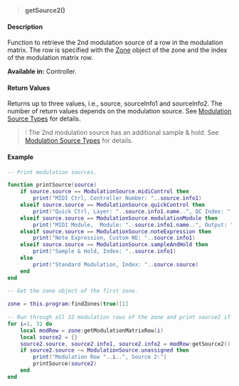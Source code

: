 >**getSource2()**

#### Description

Function to retrieve the 2nd modulation source of a row in the modulation matrix. The row is specified with the [Zone](./Zone.md) object of the zone and the index of the modulation matrix row.

**Available in:** Controller.

#### Return Values

Returns up to three values, i.e., source, sourceInfo1 and sourceInfo2. The number of return values depends on the modulation source. See [Modulation Source Types](./Modulation-Source-Types.md) for details.

>&#10069; The 2nd modulation source has an additional sample & hold. See [Modulation Source Types](./Modulation-Source-Types.md) for details.

#### Example

```lua
-- Print modulation sources.

function printSource(source)
    if source.source == ModulationSource.midiControl then
        print("MIDI Ctrl, Controller Number: "..source.info1)
    elseif source.source == ModulationSource.quickControl then
        print("Quick Ctrl, Layer: "..source.info1.name..", QC Index: "..source.info2)
    elseif source.source == ModulationSource.modulationModule then
        print("MIDI Module,  Module: "..source.info1.name..", Output: "..source.info2)
    elseif source.source == ModulationSource.noteExpression then
        print("Note Expression, Custom NE: "..source.info1)
    elseif source.source == ModulationSource.sampleAndHold then
        print("Sample & Hold, Index: "..source.info1)
    else
        print("Standard Modulation, Index: "..source.source)
    end
end
 
-- Get the zone object of the first zone.

zone = this.program:findZones(true)[1]
 
-- Run through all 32 modulation rows of the zone and print source2 if assigned.
for i=1, 32 do
    local modRow = zone:getModulationMatrixRow(i)
    local source2 = {}
    source2.source, source2.info1, source2.info2 = modRow:getSource2()
    if source2.source ~= ModulationSource.unassigned then
        print("Modulation Row "..i..", Source 2:")
        printSource(source2)
    end
end
```
